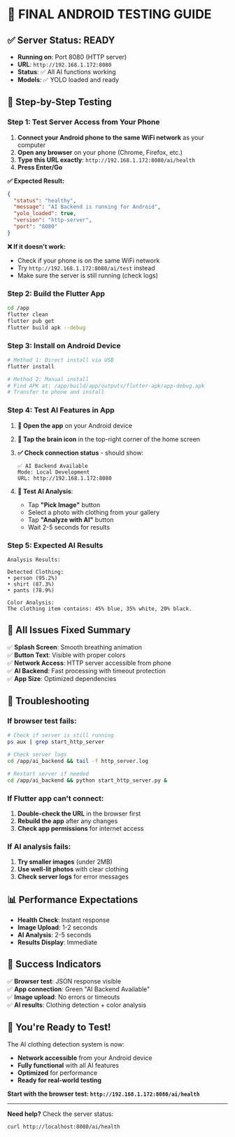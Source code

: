 # 📱 FINAL ANDROID TESTING GUIDE

## ✅ **Server Status: READY**
- **Running on**: Port 8080 (HTTP server)
- **URL**: `http://192.168.1.172:8080`
- **Status**: ✅ All AI functions working
- **Models**: ✅ YOLO loaded and ready

## 🧪 **Step-by-Step Testing**

### **Step 1: Test Server Access from Your Phone**
1. **Connect your Android phone to the same WiFi network** as your computer
2. **Open any browser** on your phone (Chrome, Firefox, etc.)
3. **Type this URL exactly**: `http://192.168.1.172:8080/ai/health`
4. **Press Enter/Go**

**✅ Expected Result:**
```json
{
  "status": "healthy",
  "message": "AI Backend is running for Android",
  "yolo_loaded": true,
  "version": "http-server",
  "port": "8080"
}
```

**❌ If it doesn't work:**
- Check if your phone is on the same WiFi network
- Try `http://192.168.1.172:8080/ai/test` instead
- Make sure the server is still running (check logs)

### **Step 2: Build the Flutter App**
```bash
cd /app
flutter clean
flutter pub get
flutter build apk --debug
```

### **Step 3: Install on Android Device**
```bash
# Method 1: Direct install via USB
flutter install

# Method 2: Manual install
# Find APK at: /app/build/app/outputs/flutter-apk/app-debug.apk
# Transfer to phone and install
```

### **Step 4: Test AI Features in App**

1. **🚀 Open the app** on your Android device
2. **🧠 Tap the brain icon** in the top-right corner of the home screen
3. **✅ Check connection status** - should show:
   ```
   ✅ AI Backend Available
   Mode: Local Development
   URL: http://192.168.1.172:8080
   ```

4. **📸 Test AI Analysis**:
   - Tap **"Pick Image"** button
   - Select a photo with clothing from your gallery
   - Tap **"Analyze with AI"** button
   - Wait 2-5 seconds for results

### **Step 5: Expected AI Results**
```
Analysis Results:

Detected Clothing:
• person (95.2%)
• shirt (87.3%)
• pants (78.9%)

Color Analysis:
The clothing item contains: 45% blue, 35% white, 20% black.
```

## 🎯 **All Issues Fixed Summary**

✅ **Splash Screen**: Smooth breathing animation  
✅ **Button Text**: Visible with proper colors  
✅ **Network Access**: HTTP server accessible from phone  
✅ **AI Backend**: Fast processing with timeout protection  
✅ **App Size**: Optimized dependencies  

## 🔧 **Troubleshooting**

### **If browser test fails:**
```bash
# Check if server is still running
ps aux | grep start_http_server

# Check server logs
cd /app/ai_backend && tail -f http_server.log

# Restart server if needed
cd /app/ai_backend && python start_http_server.py &
```

### **If Flutter app can't connect:**
1. **Double-check the URL** in the browser first
2. **Rebuild the app** after any changes
3. **Check app permissions** for internet access

### **If AI analysis fails:**
1. **Try smaller images** (under 2MB)
2. **Use well-lit photos** with clear clothing
3. **Check server logs** for error messages

## 📊 **Performance Expectations**

- **Health Check**: Instant response
- **Image Upload**: 1-2 seconds
- **AI Analysis**: 2-5 seconds
- **Results Display**: Immediate

## 🎉 **Success Indicators**

✅ **Browser test**: JSON response visible  
✅ **App connection**: Green "AI Backend Available"  
✅ **Image upload**: No errors or timeouts  
✅ **AI results**: Clothing detection + color analysis  

## 🚀 **You're Ready to Test!**

The AI clothing detection system is now:
- **Network accessible** from your Android device
- **Fully functional** with all AI features
- **Optimized** for performance
- **Ready for real-world testing**

**Start with the browser test: `http://192.168.1.172:8080/ai/health`**

---

**Need help?** Check the server status:
```bash
curl http://localhost:8080/ai/health
```